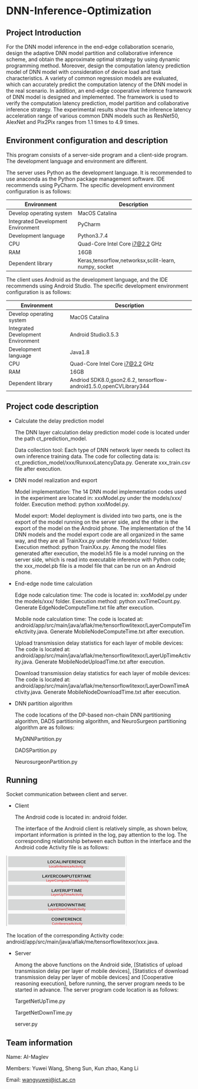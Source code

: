 # DNN-Inference-Optimization



## Project Introduction

For the DNN model inference in the end-edge collaboration scenario, design the adaptive DNN model partition and collaborative inference scheme, and obtain the approximate optimal strategy by using dynamic programming method. Moreover, design the computation latency prediction model of DNN model with consideration of device load and task characteristics. A variety of common regression models are evaluated, which can accurately predict the computation latency of the DNN model in the real scenario. In addition, an end-edge cooperative inference framework of DNN model is designed and implemented. The framework is used to verify the computation latency prediction, model partition and collaborative inference strategy. The experimental results show that the inference latency acceleration range of various common DNN models such as ResNet50, AlexNet and Pix2Pix ranges from 1.1 times to 4.9 times.



## Environment configuration and description

This program consists of a server-side program and a client-side program. The development language and environment are different.

The server uses Python as the development language. It is recommended to use anaconda as the Python package management software. IDE recommends using PyCharm. The specific development environment configuration is as follows:

| **Environment**                     | **Description**                                           |
| ----------------------------------- | --------------------------------------------------------- |
| Develop operating  system           | MacOS Catalina                                            |
| Integrated  Development Environment | PyCharm                                                   |
| Development  language               | Python3.7.4                                               |
| CPU                                 | Quad-Core Intel  Core [i7@2.2](mailto:i7@2.2) GHz         |
| RAM                                 | 16GB                                                      |
| Dependent library                   | Keras,tensorflow,networksx,scilit-learn,    numpy, socket |

The client uses Android as the development language, and the IDE recommends using Android Studio. The specific development environment configuration is as follows:

| **Environment**                     | **Description**                                              |
| ----------------------------------- | ------------------------------------------------------------ |
| Develop operating  system           | MacOS Catalina                                               |
| Integrated  Development Environment | Android  Studio3.5.3                                         |
| Development  language               | Java1.8                                                      |
| CPU                                 | Quad-Core Intel  Core [i7@2.2](mailto:i7@2.2) GHz            |
| RAM                                 | 16GB                                                         |
| Dependent library                   | Andriod  SDK8.0,gson2.6.2,  tensorflow-android1.5.0,openCVLibrary344 |



## Project code description

- Calculate the delay prediction model

  The DNN layer calculation delay prediction model code is located under the path ct_prediction_model.

  Data collection tool: Each type of DNN network layer needs to collect its own inference training data. The code for collecting data is: ct_prediction_model/xxx/RunxxxLatencyData.py. Generate xxx_train.csv file after execution.

- DNN model realization and export

  Model implementation: The 14 DNN model implementation codes used in the experiment are located in: xxxModel.py under the models/xxx/ folder. Execution method: python xxxModel.py.

  Model export: Model deployment is divided into two parts, one is the export of the model running on the server side, and the other is the export of the model on the Android phone. The implementation of the 14 DNN models and the model export code are all organized in the same way, and they are all TrainXxx.py under the models/xxx/ folder. Execution method: python TrainXxx.py. Among the model files generated after execution, the model.h5 file is a model running on the server side, which is read into executable inference with Python code; the xxx_model.pb file is a model file that can be run on an Android phone.

- End-edge node time calculation

  Edge node calculation time: The code is located in: xxxModel.py under the models/xxx/ folder. Execution method: python xxxTimeCount.py. Generate EdgeNodeComputeTime.txt file after execution.

  Mobile node calculation time: The code is located at: android/app/src/main/java/aflak/me/tensorflowlitexor/LayerComputeTimeActivity.java. Generate MobileNodeComputeTime.txt after execution.

  Upload transmission delay statistics for each layer of mobile devices: The code is located at: android/app/src/main/java/aflak/me/tensorflowlitexor/LayerUpTimeActivity.java. Generate MobileNodeUploadTime.txt after execution.

  Download transmission delay statistics for each layer of mobile devices: The code is located at: android/app/src/main/java/aflak/me/tensorflowlitexor/LayerDownTimeActivity.java. Generate MobileNodeDownloadTime.txt after execution.

- DNN partition algorithm

  The code locations of the DP-based non-chain DNN partitioning algorithm, DADS partitioning algorithm, and NeuroSurgeon partitioning algorithm are as follows:

  MyDNNPartition.py

  DADSPartition.py

  NeurosurgeonPartition.py



## Running

Socket communication between client and server.

- Client

  The Android code is located in: android folder.

  The interface of the Android client is relatively simple, as shown below, important information is printed in the log, pay attention to the log. The corresponding relationship between each button in the interface and the Android code Activity file is as follows:

![img](README.assets/clip_image002.png)

  The location of the corresponding Activity code: 		
  android/app/src/main/java/aflak/me/tensorflowlitexor/xxx.java.

- Server

  Among the above functions on the Android side, [Statistics of upload transmission delay per layer of mobile devices], [Statistics of download transmission delay per layer of mobile devices] and [Cooperative reasoning execution], before running, the server program needs to be started in advance. The server program code location is as follows:

  TargetNetUpTime.py

  TargetNetDownTime.py

  server.py

 

## Team information

Name: AI-Maglev

Members:  Yuwei Wang, Sheng Sun, Kun zhao, Kang Li

Email: wangyuwei@ict.ac.cn